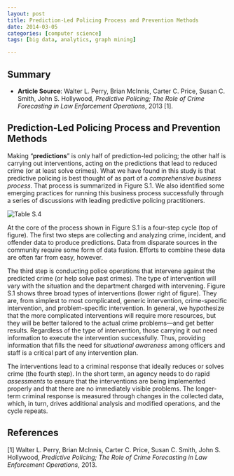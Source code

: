 ```yaml
---
layout: post
title: Prediction-Led Policing Process and Prevention Methods
date: 2014-03-05
categories: [computer science]
tags: [big data, analytics, graph mining]

---
```


Summary
---
* **Article Source**: Walter L. Perry, Brian McInnis, Carter C. Price, Susan C. Smith, John S. Hollywood, *Predictive Policing; The Role of Crime Forecasting in Law Enforcement Operations*, 2013 [1].


Prediction-Led Policing Process and Prevention Methods
---

Making “**predictions**” is only half of prediction-led policing; the other half is carrying out interventions, acting on the predictions that lead to reduced crime (or at least solve crimes). What we have found in this study is that predictive policing is best thought of as part of a *comprehensive business process*. That process is summarized in Figure S.1. We also identified some emerging practices for running this business process successfully through a series of discussions with leading predictive policing practitioners.

![Table S.4](http://sungsoo.github.com/images/prediction-led-policing.png)

At the core of the process shown in Figure S.1 is a four-step cycle (top of figure). The first two steps are collecting and analyzing crime, incident, and offender data to produce predictions. Data from disparate sources in the community require some form of data fusion. Efforts to combine these data are often far from easy, however.

The third step is conducting police operations that intervene against the predicted crime (or help solve past crimes). The type of intervention will vary with the situation and the department charged with intervening. Figure S.1 shows three broad types of interventions (lower right of figure). They are, from simplest to most complicated, generic intervention, crime-specific intervention, and problem-specific intervention. In general, we hypothesize that the more complicated interventions will require more resources, but they will be better tailored to the actual crime problems—and get better results. Regardless of the type of intervention, those carrying it out need information to execute the intervention successfully. Thus, providing information that fills the need for *situational awareness* among officers and staff is a critical part of any intervention plan.

The interventions lead to a criminal response that ideally reduces or solves crime (the fourth step). In the short term, an agency needs to do rapid *assessments* to ensure that the interventions are being implemented properly and that there are no immediately visible problems. The longer-term criminal response is measured through changes in the collected data, which, in turn, drives additional analysis and modified operations, and the cycle repeats.



References
---
[1] Walter L. Perry, Brian McInnis, Carter C. Price, Susan C. Smith, John S. Hollywood, *Predictive Policing; The Role of Crime Forecasting in Law Enforcement Operations*, 2013.

